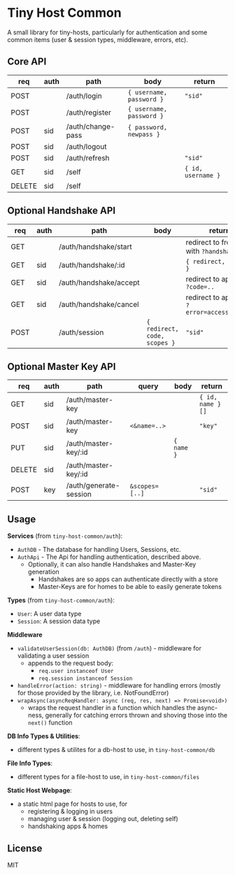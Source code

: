 # Tiny Host Common

A small library for tiny-hosts, particularly for authentication and some common
items (user & session types, middleware, errors, etc).

## Core API

|req   |auth|path             |body                    |return|
|------|----|-----------------|------------------------|------|
|POST  |    |/auth/login      |`{ username, password }`|`"sid"`|
|POST  |    |/auth/register   |`{ username, password }`||
|POST  |sid |/auth/change-pass|`{ password, newpass }` ||
|POST  |sid |/auth/logout     |                        ||
|POST  |sid |/auth/refresh    |                        |`"sid"`|
|GET   |sid |/self            |                        |`{ id, username }`|
|DELETE|sid |/self            |                        ||

## Optional Handshake API

|req |auth|path                  |body|return|
|----|----|----------------------|----|------|
|GET |    |/auth/handshake/start ||redirect to frontend with `?handshake=..`|
|GET |sid |/auth/handshake/:id   ||`{ redirect, scopes }`|
|GET |sid |/auth/handshake/accept||redirect to app with `?code=..`|
|GET |sid |/auth/handshake/cancel||redirect to app with `?error=access_denied`|
|POST|    |/auth/session         |`{ redirect, code, scopes }`|`"sid"`|


## Optional Master Key API

|req   |auth|path                  |query         |body      |return          |
|------|----|----------------------|--------------|----------|----------------|
|GET   |sid |/auth/master-key      |              |          |`{ id, name }[]`|
|POST  |sid |/auth/master-key      |`<&name=..>`  |          |`"key"`         |
|PUT   |sid |/auth/master-key/:id  |              |`{ name }`|                |
|DELETE|sid |/auth/master-key/:id  |              |          |                |
|POST  |key |/auth/generate-session|`&scopes=[..]`|          |`"sid"`         |

## Usage

**Services** (from `tiny-host-common/auth`):
- `AuthDB` - The database for handling Users, Sessions, etc.
- `AuthApi` - The Api for handling authentication, described above.
  - Optionally, it can also handle Handshakes and Master-Key generation
    - Handshakes are so apps can authenticate directly with a store
    - Master-Keys are for homes to be able to easily generate tokens

**Types** (from `tiny-host-common/auth`):
- `User`: A user data type
- `Session`: A session data type

**Middleware**

- `validateUserSession(db: AuthDB)` (from `/auth`) - middleware for validating a user session
  - appends to the request body:
    - `req.user instanceof User`
    - `req.session instanceof Session`
- `handleError(action: string)` - middleware for handling errors
  (mostly for those provided by the library, i.e. NotFoundError)
- `wrapAsync(asyncReqHandler: async (req, res, next) => Promise<void>)`
  - wraps the request handler in a function which handles the async-ness,
  generally for catching errors thrown and shoving those into the `next()`
  function

**DB Info Types & Utilities**:
- different types & utilites for a db-host to use, in `tiny-host-common/db`

**File Info Types**:
- different types for a file-host to use, in `tiny-host-common/files`

**Static Host Webpage**:
- a static html page for hosts to use, for
  - registering & logging in users
  - managing user & session (logging out, deleting self)
  - handshaking apps & homes

## License

MIT
